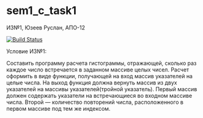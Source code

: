 # sem1_c_task1
ИЗ№1, Юзеев Руслан, АПО-12

[![Build Status](https://travis-ci.com/ruslanTankist/sem1_c_task1.svg?token=C7dZUDmgFHqSW1mYfaKT&branch=hinducode)](https://travis-ci.com/ruslanTankist/sem1_c_task1)

Условие ИЗ№1:

Составить программу расчета гистограммы, отражающей, сколько раз каждое число встречается в заданном массиве целых чисел.
Расчет оформить в виде функции, получающей на вход массив указателей на целые числа. На выход функция должна вернуть массив 
из двух указателей на массивы указателей(тройной указатель). Первый массив должен содержать указатели на встречающиеся во входном 
массиве числа. Второй — количество повторений числа, расположенного в первом массиве под тем же индексом.